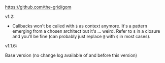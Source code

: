 https://github.com/the-grid/gom

v1.2:
- Callbacks won't be called with `$` as context anymore. It's a pattern emerging from a chosen architect but it's ... weird. Refer to `$` in a closure and you'll be fine (can probably just replace `@` with `$` in most cases).

v1.1.6:

Base version (no change log available of and before this version)
